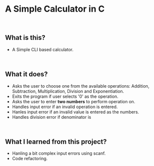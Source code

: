 # A Simple Calculator in C
<br>

## What is this?
- A Simple CLI based calculator.

<br>

## What it does?
- Asks the user to choose one from the available operations: Addition, Subtraction, Multiplication, Division and Exponentiation.
- Exits the program if user selects '0' as the operation.
- Asks the user to enter **two numbers** to perform operation on.
- Handles input error if an invalid operation is entered.
- Hanles input error if an invalid value is entered as the numbers.
- Handles division error if denominator is 

<br>

## What I learned from this project?
- Hanling a bit complex input errors using scanf.
- Code refactoring.
